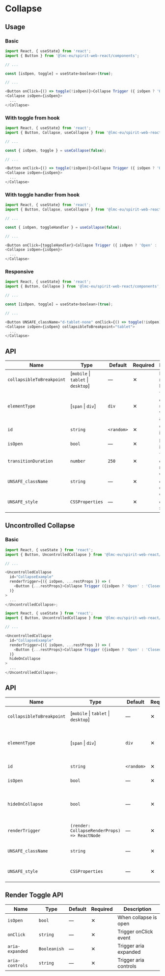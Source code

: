 # Collapse

## Usage

### Basic

```javascript
import React, { useState} from 'react';
import { Button } from '@lmc-eu/spirit-web-react/components';

// ...

const [isOpen, toggle] = useState<boolean>(true);

// ...

<Button onClick={() => toggle(!isOpen)}>Collapse Trigger ({ isOpen ? 'Open' : 'Closed' })</Button>
<Collapse isOpen={isOpen}>
  ...
</Collapse>
```

### With toggle from hook

```javascript
import React, { useState} from 'react';
import { Button, Collapse, useCollapse } from '@lmc-eu/spirit-web-react/components';

// ...

const { isOpen, toggle } = useCollapse(false);

// ...

<Button onClick={() => toggle(!isOpen)}>Collapse Trigger ({ isOpen ? 'Open' : 'Closed' })</Button>
<Collapse isOpen={isOpen}>
  ...
</Collapse>
```

### With toggle handler from hook

```javascript
import React, { useState} from 'react';
import { Button, Collapse, useCollapse } from '@lmc-eu/spirit-web-react/components';

// ...

const { isOpen, toggleHandler } = useCollapse(false);

// ...

<Button onClick={toggleHandler}>Collapse Trigger ({ isOpen ? 'Open' : 'Closed' })</Button>
<Collapse isOpen={isOpen}>
  ...
</Collapse>
```

### Responsive

```javascript
import React, { useState} from 'react';
import { Button, Collapse } from '@lmc-eu/spirit-web-react/components';

// ...

const [isOpen, toggle] = useState<boolean>(true);

// ...

<Button UNSAFE_className="d-tablet-none" onClick={() => toggle(!isOpen)}>Collapse Trigger ({ isOpen ? 'Open' : 'Closed' })</Button>
<Collapse isOpen={isOpen} collapsibleToBreakpoint="tablet">
  ...
</Collapse>
```

## API

| Name                      | Type                                | Default    | Required | Description                                 |
| ------------------------- | ----------------------------------- | ---------- | -------- | ------------------------------------------- |
| `collapsibleToBreakpoint` | [`mobile` \| `tablet` \| `desktop`] | —          | ✕        | Handle for responsive breakpoint            |
| `elementType`             | [`span` \| `div`]                   | `div`      | ✕        | Type of element used as wrapper and content |
| `id`                      | `string`                            | `<random>` | ✕        | Component id                                |
| `isOpen`                  | `bool`                              | —          | ✕        | Is open on initialization                   |
| `transitionDuration`      | `number`                            | `250`      | ✕        | Transition duration in miliseconds          |
| `UNSAFE_className`        | `string`                            | —          | ✕        | Wrapper custom class name                   |
| `UNSAFE_style`            | `CSSProperties`                     | —          | ✕        | Wrapper custom style                        |

## Uncontrolled Collapse

### Basic

```javascript
import React, { useState } from 'react';
import { Button, UncontrolledCollapse } from '@lmc-eu/spirit-web-react/components';

// ...

<UncontrolledCollapse
  id="CollapseExample"
  renderTrigger={({ isOpen, ...restProps }) => (
    <Button {...restProps}>Collapse Trigger ({isOpen ? 'Open' : 'Closed'})</Button>
  )}
>
  ...
</UncontrolledCollapse>;
```

```javascript
import React, { useState } from 'react';
import { Button, UncontrolledCollapse } from '@lmc-eu/spirit-web-react/components';

// ...

<UncontrolledCollapse
  id="CollapseExample"
  renderTrigger={({ isOpen, ...restProps }) => (
    <Button {...restProps}>Collapse Trigger ({isOpen ? 'Open' : 'Closed'})</Button>
  )}
  hideOnCollapse
>
  ...
</UncontrolledCollapse>;
```

## API

| Name                      | Type                                         | Default    | Required | Description                                 |
| ------------------------- | -------------------------------------------- | ---------- | -------- | ------------------------------------------- |
| `collapsibleToBreakpoint` | [`mobile` \| `tablet` \| `desktop`]          | —          | ✕        | Handle for responsive breakpoint            |
| `elementType`             | [`span` \| `div`]                            | `div`      | ✕        | Type of element used as wrapper and content |
| `id`                      | `string`                                     | `<random>` | ✕        | Component id                                |
| `isOpen`                  | `bool`                                       | —          | ✕        | Is open on initialization                   |
| `hideOnCollapse`          | `bool`                                       | —          | ✕        | Hides button when content is displayed      |
| `renderTrigger`           | `(render: CollapseRenderProps) => ReactNode` | —          | ✕        | Properties for trigger render               |
| `UNSAFE_className`        | `string`                                     | —          | ✕        | Wrapper custom classname                    |
| `UNSAFE_style`            | `CSSProperties`                              | —          | ✕        | Wrapper custom style                        |

## Render Toggle API

| Name            | Type         | Default | Required | Description           |
| --------------- | ------------ | ------- | -------- | --------------------- |
| `isOpen`        | `bool`       | —       | ✕        | When collapse is open |
| `onClick`       | `string`     | —       | ✕        | Trigger onClick event |
| `aria-expanded` | `Booleanish` | —       | ✕        | Trigger aria expanded |
| `aria-controls` | `string`     | —       | ✕        | Trigger aria controls |
